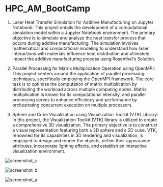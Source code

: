 # HPC_AM_BootCamp
1. Laser Heat Transfer Simulation for Additive Manufacturing on Jupyter Notebook:
This project entails the development of a computational simulation model within a Jupyter Notebook environment. The primary objective is to simulate and analyze the heat transfer process that occurs during additive manufacturing.
The simulation involves mathematical and computational modeling to understand how laser interactions with materials influence heat distribution and ultimately impact the additive manufacturing process using Rosenthal's Solution.

2. Parallel Processing for Matrix Multiplication Operation using OpenMPI:
This project centers around the application of parallel processing techniques, specifically employing the OpenMPI framework. The core task is to optimize the computation of matrix multiplication by distributing the workload across multiple computing nodes.
Matrix multiplication is known for its computational intensity, and parallel processing serves to enhance efficiency and performance by orchestrating concurrent execution on multiple processors.

3. Sphere and Cube Visualization using Visualization Toolkit (VTK) Library:
In this project, the Visualization Toolkit (VTK) library is utilized to create a comprehensive 3D visualization. The primary objective is to construct a visual representation featuring both a 3D sphere and a 3D cube.
VTK, renowned for its capabilities in 3D rendering and visualization, is employed to design and render the objects, define their appearance attributes, incorporate lighting effects, and establish an interactive visualization environment.



![screenshot_c](https://github.com/siddhantxshirguppe/HPC_VTK_BootCamp/assets/28926200/920bd3c4-dcd6-4bcb-94b7-09a12e494de4)

![screenshot_b](https://github.com/siddhantxshirguppe/HPC_VTK_BootCamp/assets/28926200/99759db1-d0c5-4579-b94f-7d2d87c3f7d4)

![screenshot_a](https://github.com/siddhantxshirguppe/HPC_VTK_BootCamp/assets/28926200/a4f3759e-f399-4daf-919c-ffe3cf1ca459)
